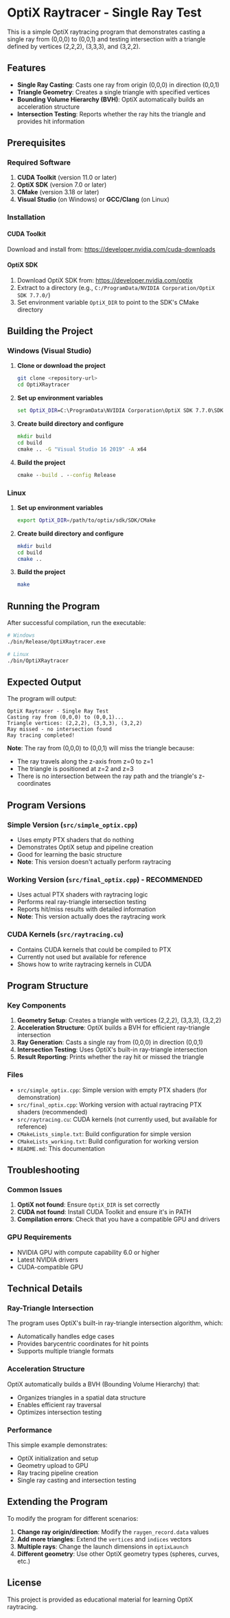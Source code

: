 # OptiX Raytracer - Single Ray Test

This is a simple OptiX raytracing program that demonstrates casting a single ray from (0,0,0) to (0,0,1) and testing intersection with a triangle defined by vertices (2,2,2), (3,3,3), and (3,2,2).

## Features

- **Single Ray Casting**: Casts one ray from origin (0,0,0) in direction (0,0,1)
- **Triangle Geometry**: Creates a single triangle with specified vertices
- **Bounding Volume Hierarchy (BVH)**: OptiX automatically builds an acceleration structure
- **Intersection Testing**: Reports whether the ray hits the triangle and provides hit information

## Prerequisites

### Required Software
1. **CUDA Toolkit** (version 11.0 or later)
2. **OptiX SDK** (version 7.0 or later)
3. **CMake** (version 3.18 or later)
4. **Visual Studio** (on Windows) or **GCC/Clang** (on Linux)

### Installation

#### CUDA Toolkit
Download and install from: https://developer.nvidia.com/cuda-downloads

#### OptiX SDK
1. Download OptiX SDK from: https://developer.nvidia.com/optix
2. Extract to a directory (e.g., `C:/ProgramData/NVIDIA Corporation/OptiX SDK 7.7.0/`)
3. Set environment variable `OptiX_DIR` to point to the SDK's CMake directory

## Building the Project

### Windows (Visual Studio)

1. **Clone or download the project**
   ```bash
   git clone <repository-url>
   cd OptiXRaytracer
   ```

2. **Set up environment variables**
   ```cmd
   set OptiX_DIR=C:\ProgramData\NVIDIA Corporation\OptiX SDK 7.7.0\SDK\CMake
   ```

3. **Create build directory and configure**
   ```cmd
   mkdir build
   cd build
   cmake .. -G "Visual Studio 16 2019" -A x64
   ```

4. **Build the project**
   ```cmd
   cmake --build . --config Release
   ```

### Linux

1. **Set up environment variables**
   ```bash
   export OptiX_DIR=/path/to/optix/sdk/SDK/CMake
   ```

2. **Create build directory and configure**
   ```bash
   mkdir build
   cd build
   cmake ..
   ```

3. **Build the project**
   ```bash
   make
   ```

## Running the Program

After successful compilation, run the executable:

```bash
# Windows
./bin/Release/OptiXRaytracer.exe

# Linux
./bin/OptiXRaytracer
```

## Expected Output

The program will output:
```
OptiX Raytracer - Single Ray Test
Casting ray from (0,0,0) to (0,0,1)...
Triangle vertices: (2,2,2), (3,3,3), (3,2,2)
Ray missed - no intersection found
Ray tracing completed!
```

**Note**: The ray from (0,0,0) to (0,0,1) will miss the triangle because:
- The ray travels along the z-axis from z=0 to z=1
- The triangle is positioned at z=2 and z=3
- There is no intersection between the ray path and the triangle's z-coordinates

## Program Versions

### Simple Version (`src/simple_optix.cpp`)
- Uses empty PTX shaders that do nothing
- Demonstrates OptiX setup and pipeline creation
- Good for learning the basic structure
- **Note**: This version doesn't actually perform raytracing

### Working Version (`src/final_optix.cpp`) - **RECOMMENDED**
- Uses actual PTX shaders with raytracing logic
- Performs real ray-triangle intersection testing
- Reports hit/miss results with detailed information
- **Note**: This version actually does the raytracing work

### CUDA Kernels (`src/raytracing.cu`)
- Contains CUDA kernels that could be compiled to PTX
- Currently not used but available for reference
- Shows how to write raytracing kernels in CUDA

## Program Structure

### Key Components

1. **Geometry Setup**: Creates a triangle with vertices (2,2,2), (3,3,3), (3,2,2)
2. **Acceleration Structure**: OptiX builds a BVH for efficient ray-triangle intersection
3. **Ray Generation**: Casts a single ray from (0,0,0) in direction (0,0,1)
4. **Intersection Testing**: Uses OptiX's built-in ray-triangle intersection
5. **Result Reporting**: Prints whether the ray hit or missed the triangle

### Files

- `src/simple_optix.cpp`: Simple version with empty PTX shaders (for demonstration)
- `src/final_optix.cpp`: Working version with actual raytracing PTX shaders (recommended)
- `src/raytracing.cu`: CUDA kernels (not currently used, but available for reference)
- `CMakeLists_simple.txt`: Build configuration for simple version
- `CMakeLists_working.txt`: Build configuration for working version
- `README.md`: This documentation

## Troubleshooting

### Common Issues

1. **OptiX not found**: Ensure `OptiX_DIR` is set correctly
2. **CUDA not found**: Install CUDA Toolkit and ensure it's in PATH
3. **Compilation errors**: Check that you have a compatible GPU and drivers

### GPU Requirements

- NVIDIA GPU with compute capability 6.0 or higher
- Latest NVIDIA drivers
- CUDA-compatible GPU

## Technical Details

### Ray-Triangle Intersection

The program uses OptiX's built-in ray-triangle intersection algorithm, which:
- Automatically handles edge cases
- Provides barycentric coordinates for hit points
- Supports multiple triangle formats

### Acceleration Structure

OptiX automatically builds a BVH (Bounding Volume Hierarchy) that:
- Organizes triangles in a spatial data structure
- Enables efficient ray traversal
- Optimizes intersection testing

### Performance

This simple example demonstrates:
- OptiX initialization and setup
- Geometry upload to GPU
- Ray tracing pipeline creation
- Single ray casting and intersection testing

## Extending the Program

To modify the program for different scenarios:

1. **Change ray origin/direction**: Modify the `raygen_record.data` values
2. **Add more triangles**: Extend the `vertices` and `indices` vectors
3. **Multiple rays**: Change the launch dimensions in `optixLaunch`
4. **Different geometry**: Use other OptiX geometry types (spheres, curves, etc.)

## License

This project is provided as educational material for learning OptiX raytracing. 